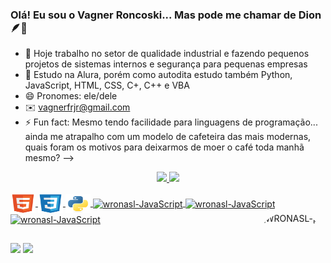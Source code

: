 ### Olá! Eu sou o Vagner Roncoski... Mas pode me chamar de Dion 🪶👋

- 🔭 Hoje trabalho no setor de qualidade industrial e fazendo pequenos projetos de sistemas internos e segurança para pequenas empresas
- 🌱 Estudo na Alura, porém como autodita estudo também Python, JavaScript, HTML, CSS, C+, C++ e VBA
- 😄 Pronomes: ele/dele
- ✉️ vagnerfrjr@gmail.com
- ⚡ Fun fact: Mesmo tendo facilidade para linguagens de programação... ainda me atrapalho com um modelo de cafeteira das mais modernas, quais foram os motivos para deixarmos de moer o café toda manhã mesmo? 
-->

<div align="center">
  <a href="https://github.com/wronasl">
  <img height="130em" src="https://github-readme-stats.vercel.app/api?username=wronasl&show_icons=true&theme=dark&include_all_commits=true&count_private=true"/>
  <img height="130em" src="https://github-readme-stats.vercel.app/api/top-langs/?username=wronasl&layout=compact&langs_count=7&theme=dark"/>
</div>
  <div style="display: inline_block"><br>
  <img align="center" alt="wronasl-HTML" height="30" width="40" src="https://raw.githubusercontent.com/devicons/devicon/master/icons/html5/html5-original.svg">
  <img align="center" alt="wronasl-CSS" height="30" width="40" src="https://raw.githubusercontent.com/devicons/devicon/master/icons/css3/css3-original.svg">
  <img align="center" alt="wronasl-Python" height="30" width="40" src="https://raw.githubusercontent.com/devicons/devicon/master/icons/python/python-original.svg">
  <img align="center" alt="wronasl-JavaScript" height="30" width="40" src="https://cdn.jsdelivr.net/gh/devicons/devicon/icons/javascript/javascript-original.svg"/>
  <img align="center" alt="wronasl-JavaScript" height="30" width="40" src="https://cdn.jsdelivr.net/gh/devicons/devicon/icons/linux/linux-original.svg"/>
  <img align="center" alt="wronasl-JavaScript" height="30" width="40" src="https://cdn.jsdelivr.net/gh/devicons/devicon/icons/cplusplus/cplusplus-original.svg" />
  <img align="right" alt="WRONASL-pic" height="150" style="border-radius:50px;" 
       src="https://cdn.discordapp.com/attachments/933164291383787563/933165284888551424/GIFPAL-20220118220522.gif">
</div>
  
  ##
  
 <div>
  <a href="https://instagram.com/vagner_goo" target="_blank"><img src="https://img.shields.io/badge/-Instagram-%23E4405F?style=for-the-badge&logo=instagram&logoColor=white" target="_blank"></a>
  <a href ="https://twitter.com/Vagner_goo"><img src="https://img.shields.io/badge/Twitter-1DA1F2?style=for-the-badge&logo=twitter&logoColor=white" target="_blank"></a>  
 </div>
  
